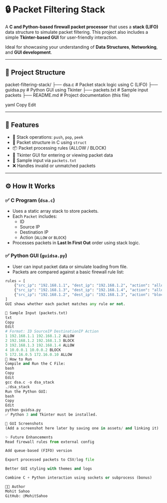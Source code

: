 # 🔒 Packet Filtering Stack

A **C and Python-based firewall packet processor** that uses a **stack (LIFO)** data structure to simulate packet filtering. This project also includes a simple **Tkinter-based GUI** for user-friendly interaction.

Ideal for showcasing your understanding of **Data Structures**, **Networking**, and **GUI development**.

---

## 📁 Project Structure

packet-filtering-stack/
├── dsa.c # Packet stack logic using C (LIFO)
├── guidsa.py # Python GUI using Tkinter
├── packets.txt # Sample input packets
├── README.md # Project documentation (this file)

yaml
Copy
Edit

---

## 🧠 Features

- 🔁 Stack operations: `push`, `pop`, `peek`
- 🧱 Packet structure in C using `struct`
- 📦 Packet processing rules (ALLOW / BLOCK)
- 🎨 Tkinter GUI for entering or viewing packet data
- 📝 Sample input via `packets.txt`
- ❌ Handles invalid or unmatched packets

---

## ⚙️ How It Works

### ✅ C Program (`dsa.c`)

- Uses a static array stack to store packets.
- Each `Packet` includes:
  - ID
  - Source IP
  - Destination IP
  - Action (`ALLOW` or `BLOCK`)
- Processes packets in **Last In First Out** order using stack logic.

### ✅ Python GUI (`guidsa.py`)

- User can input packet data or simulate loading from file.
- Packets are compared against a basic firewall rule list:
  
```python
rules = [
    {"src_ip": "192.168.1.1", "dest_ip": "192.168.1.2", "action": "allow"},
    {"src_ip": "192.168.1.3", "dest_ip": "192.168.1.4", "action": "allow"},
    {"src_ip": "192.168.1.2", "dest_ip": "192.168.1.3", "action": "block"},
]
GUI shows whether each packet matches any rule or not.

📝 Sample Input (packets.txt)
txt
Copy
Edit
# Format: ID SourceIP DestinationIP Action
1 192.168.1.1 192.168.1.2 ALLOW
2 192.168.1.2 192.168.1.3 BLOCK
3 192.168.1.3 192.168.1.4 ALLOW
4 10.0.0.1 10.0.0.2 BLOCK
5 172.16.0.5 172.16.0.10 ALLOW
🚀 How to Run
Compile and Run the C File:
bash
Copy
Edit
gcc dsa.c -o dsa_stack
./dsa_stack
Run the Python GUI:
bash
Copy
Edit
python guidsa.py
✅ Python 3 and Tkinter must be installed.

📸 GUI Screenshots
(Add a screenshot here later by saving one in assets/ and linking it)

✨ Future Enhancements
Read firewall rules from external config

Add queue-based (FIFO) version

Export processed packets to CSV/log file

Better GUI styling with themes and logs

Combine C + Python interaction using sockets or subprocess (bonus)

👨‍💻 Author
Mohit Sahoo
GitHub: @MohitSahoo
